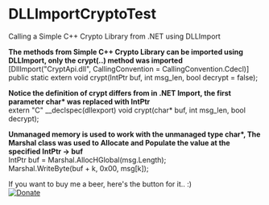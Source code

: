 # DLLImportCryptoTest

Calling a Simple C++ Crypto Library from .NET using DLLImport 

<b>The methods from Simple C++ Crypto Library can be imported using DLLImport, only the crypt(..) method was imported</b><br/>
[DllImport("CryptApi.dll", CallingConvention = CallingConvention.Cdecl)]<br/>
public static extern void crypt(IntPtr buf, int msg_len, bool decrypt = false);

<b>Notice the definition of crypt differs from in .NET Import, the first parameter char* was replaced with IntPtr</b><br/>
extern "C" __declspec(dllexport) void crypt(char* buf, int msg_len, bool decrypt);

<b>Unmanaged memory is used to work with the unmanaged type char*, The Marshal class was used to Allocate and Populate the value at the specified IntPtr -> buf</b><br/>
IntPtr buf = Marshal.AllocHGlobal(msg.Length);<br/>
Marshal.WriteByte(buf + k, 0x00, msg[k]);

If you want to buy me a beer, here's the button for it.. :)<br/>
[![Donate](https://img.shields.io/badge/Donate-PayPal-green.svg)](https://paypal.me/ABhuttoo?locale.x=en_US)
